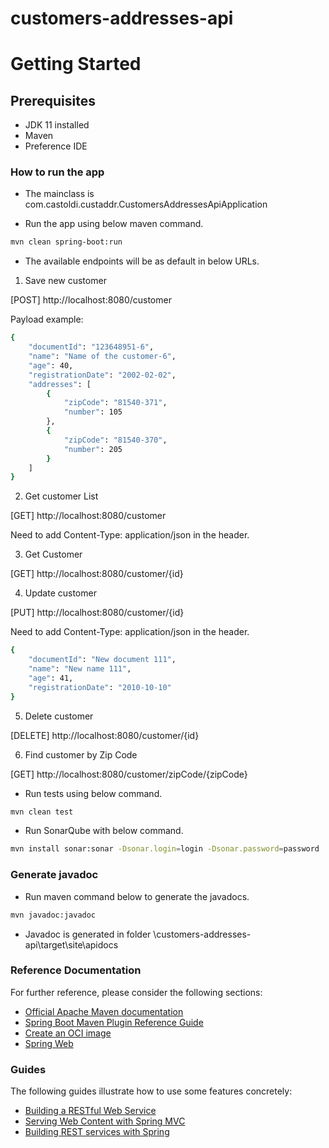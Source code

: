 # customers-addresses-api

# Getting Started

## Prerequisites
* JDK 11 installed
* Maven
* Preference IDE

### How to run the app

* The mainclass is com.castoldi.custaddr.CustomersAddressesApiApplication

* Run the app using below maven command.

```sh
mvn clean spring-boot:run
```
* The available endpoints will be as default in below URLs.

1) Save new customer

[POST] http://localhost:8080/customer

Payload example:

```sh
{
	"documentId": "123648951-6",
	"name": "Name of the customer-6",
	"age": 40,
	"registrationDate": "2002-02-02",
	"addresses": [
		{
			"zipCode": "81540-371",
			"number": 105
		},
		{
			"zipCode": "81540-370",
			"number": 205
		}
	]
}
```

2) Get customer List

[GET] http://localhost:8080/customer

Need to add Content-Type: application/json in the header.

3) Get Customer

[GET] http://localhost:8080/customer/{id}

4) Update customer

[PUT] http://localhost:8080/customer/{id}

Need to add Content-Type: application/json in the header.

```sh
{
	"documentId": "New document 111",
	"name": "New name 111",
	"age": 41,
	"registrationDate": "2010-10-10"
}
```

5) Delete customer

[DELETE] http://localhost:8080/customer/{id}

6) Find customer by Zip Code

[GET] http://localhost:8080/customer/zipCode/{zipCode}

* Run tests using below command.

```sh
mvn clean test
```

* Run SonarQube with below command.

```sh
mvn install sonar:sonar -Dsonar.login=login -Dsonar.password=password
```
### Generate javadoc
* Run maven command below to generate the javadocs.

```sh
mvn javadoc:javadoc
```

* Javadoc is generated in folder \customers-addresses-api\target\site\apidocs

### Reference Documentation
For further reference, please consider the following sections:

* [Official Apache Maven documentation](https://maven.apache.org/guides/index.html)
* [Spring Boot Maven Plugin Reference Guide](https://docs.spring.io/spring-boot/docs/2.5.3/maven-plugin/reference/html/)
* [Create an OCI image](https://docs.spring.io/spring-boot/docs/2.5.3/maven-plugin/reference/html/#build-image)
* [Spring Web](https://docs.spring.io/spring-boot/docs/2.5.3/reference/htmlsingle/#boot-features-developing-web-applications)

### Guides
The following guides illustrate how to use some features concretely:

* [Building a RESTful Web Service](https://spring.io/guides/gs/rest-service/)
* [Serving Web Content with Spring MVC](https://spring.io/guides/gs/serving-web-content/)
* [Building REST services with Spring](https://spring.io/guides/tutorials/bookmarks/)